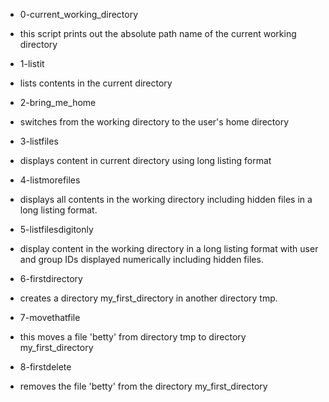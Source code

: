 * 0-current_working_directory
- this script prints out the absolute path name of the current working directory

* 1-listit 
- lists contents in the current directory

* 2-bring_me_home
- switches from the working directory to the user's home directory

* 3-listfiles
- displays content in current directory using long listing format

* 4-listmorefiles
- displays all contents in the working directory including hidden files in a long listing format.

* 5-listfilesdigitonly
- display content in the working directory in a long listing format with user and group IDs displayed numerically including hidden files.

* 6-firstdirectory
- creates a directory my_first_directory in another directory tmp.

* 7-movethatfile
- this moves a file 'betty' from directory tmp to directory my_first_directory

* 8-firstdelete
- removes the file 'betty' from the directory my_first_directory
